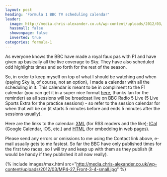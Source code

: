 ```yaml
---
layout: post
heading: 'Formula 1 BBC TV scheduling calendar'
leader:
  image: http://media.chris-alexander.co.uk/wp-content/uploads/2012/03/MP4-27_Front-3-4-small.jpg
  hassmall: false
  showonpage: false
  inverted: true
categories: formula-1
---
```


As everyone knows the BBC have made a royal faux pas with F1 and have given up basically all the live coverage to Sky. They have also scheduled odd highlights times and so forth for the rest of the season.

So, in order to keep myself on top of what I should be watching and when (paying Sky is, of course, not an option), I made a calendar with all the scheduling in it. This calendar is meant to be in compliment to the F1 calendar (you can get it in a super nice format [here](http://www.f1calendar.com/), thanks Ian for the reminder) as all sessions will be broadcast live on BBC Radio 5 Live (5 Live Sports Extra for the practice sessions) - so refer to the session calendar for when that will be on (it starts 5 minutes before and ends 5 minutes after the sessions usually).

Here are the links to the calendar: [XML](http://www.google.com/calendar/feeds/chris-alexander.co.uk_o0e839r3jgmth0tg3t3s3eea18%40group.calendar.google.com/public/basic) (for RSS readers and the like); [ICal](http://www.google.com/calendar/ical/chris-alexander.co.uk_o0e839r3jgmth0tg3t3s3eea18%40group.calendar.google.com/public/basic.ics) (Google Calendar, iOS, etc.) and [HTML](http://www.google.com/calendar/embed?src=chris-alexander.co.uk_o0e839r3jgmth0tg3t3s3eea18%40group.calendar.google.com&amp;ctz=Europe/London) (for embedding in web pages).

Please send any errors or omissions to me using the Contact link above, e-mail usually gets to me fastest. So far the BBC have only published times for the first two races, so I will try and keep up with them as they publish (it would be handy if they published it all now really).

{% include images/max.html src="http://media.chris-alexander.co.uk/wp-content/uploads/2012/03/MP4-27_Front-3-4-small.jpg" %}
